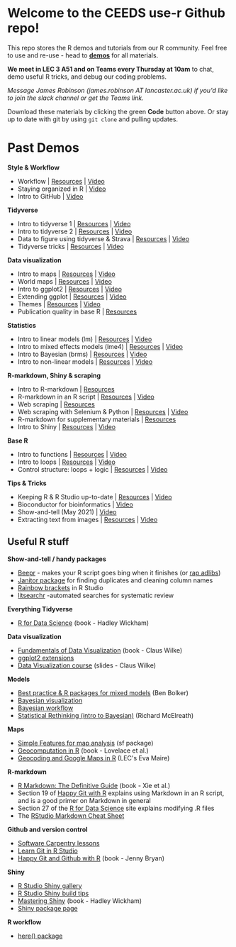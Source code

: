 # Welcome to the CEEDS use-r Github repo!

This repo stores the R demos and tutorials from our R community. Feel free to use and re-use - head to **[demos](demos)** for all materials. 

**We meet in LEC 3 A51 and on Teams every Thursday at 10am** to chat, demo useful R tricks, and debug our coding problems.

*Message James Robinson (james.robinson AT lancaster.ac.uk) if you'd like to join the slack channel or get the Teams link.*

Download these materials by clicking the green **Code** button above. Or stay up to date with git by using  ```git clone``` and pulling updates.

# Past Demos

**Style & Workflow**

* Workflow | [Resources](demos/workflow) | [Video](https://livelancsac.sharepoint.com/:v:/r/sites/Grp-LECCodingandStatsSupport/Shared%20Documents/General/Recordings/View%20Only/20231123%20-%20Workflow%20-%20Lisa.mp4?csf=1&web=1&e=2T5Ql9)
* Staying organized in R | [Video](https://web.microsoftstream.com/video/b00b07fc-7895-4624-a02c-0437beda1849)
* Intro to GitHub | [Video](https://livelancsac.sharepoint.com/:v:/r/sites/Grp-LECCodingandStatsSupport/Shared%20Documents/General/Recordings/View%20Only/20231130%20-%20GitHub%20-%20James.mp4?csf=1&web=1&e=KZLtEa)

**Tidyverse**

* Intro to tidyverse 1 | [Resources](demos/tidyverse) | [Video](https://livelancsac.sharepoint.com/:v:/r/sites/Grp-LECCodingandStatsSupport/Shared%20Documents/General/Recordings/View%20Only/20231109%20-%20Intro%20to%20TidyVerse%20-%20James.mp4?csf=1&web=1&e=o8ibYx)
* Intro to tidyverse 2 | [Resources](demos/tidyverse) | [Video](https://web.microsoftstream.com/video/caab2def-9c6c-425e-aadf-a4b0cb51fe8e)
* Data to figure using tidyverse & Strava |  [Resources](demos/rStrava) | [Video](https://web.microsoftstream.com/video/efb019bc-eb20-4017-b4b1-7a6480e4495b)
* Tidyverse tricks |  [Resources](demos/tidyverse/tidyverse_tricks.Rmd) | [Video](https://web.microsoftstream.com/video/db32b9cf-e4b7-402b-8a79-8b2a530f2792)

**Data visualization**

* Intro to maps | [Resources](demos/mapping/) | [Video](https://web.microsoftstream.com/video/38ae2633-3ea9-4450-9c1b-0d81f7249a16)
* World maps | [Resources](demos/mapping) | [Video](https://web.microsoftstream.com/video/ff061266-b657-4391-92d7-f37db352c2bd)
* Intro to ggplot2 | [Resources](demos/ggplot) | [Video](https://livelancsac.sharepoint.com/:v:/r/sites/Grp-LECCodingandStatsSupport/Shared%20Documents/General/Recordings/View%20Only/20231116%20-%20Intro%20to%20GGplot%20-%20Lisa.mp4?csf=1&web=1&e=D4RVBf)
* Extending ggplot | [Resources](demos/ggplot_extensions/) | [Video](https://web.microsoftstream.com/video/7057bdea-f4b4-41a6-8f73-cb8500519044)
* Themes | [Resources](demos/ggplot_extensions) | [Video](https://web.microsoftstream.com/video/9215e127-42f5-4fa9-8171-0c6a8ef8ab63)
* Publication quality in base R | [Resources](https://github.com/smuel-tylor/Fast-Deactivation-of-Rubisco/blob/main/2_scripts_sun_shade_sun/Figure1_Multipanel_S_Vcmax_Vi_Vt.R)

**Statistics**

* Intro to linear models (lm) |  [Resources](demos/linear-models) | [Video](https://web.microsoftstream.com/video/f224466c-7214-4830-925d-5791440dad8d)
* Intro to mixed effects models (lme4) |  [Resources](demos/linear-models) | [Video](https://web.microsoftstream.com/video/d99d3ddf-9350-4591-9a97-9a62f2284be8)
* Intro to Bayesian (brms) | [Resources](demos/brms) | [Video](https://web.microsoftstream.com/video/c7ca7ed2-3a6b-420c-ba93-87c30994e7b0)
* Intro to non-linear models | [Resources](demos/non-linear-models) | [Video](https://web.microsoftstream.com/video/84aa500c-9a36-4f1c-8a0c-e08513c15267)

**R-markdown, Shiny & scraping**

* Intro to R-markdown | [Resources](demos/rmarkdown-html)
* R-markdown in an R script | [Resources](demos/render-rscripts-rmd/) | [Video](https://web.microsoftstream.com/video/9c767fc9-1935-4d93-ad2b-9449da9fae39)
* Web scraping | [Resources](demos/web-scraping)
* Web scraping with Selenium & Python | [Resources](demos/scraping-py) | [Video]()
* R-markdown for supplementary materials | [Resources](demos/rmarkdown-for-figures)
* Intro to Shiny | [Resources](demos/shiny) | [Video](https://web.microsoftstream.com/video/16f4a128-73c3-4114-9443-072773d1aba4)

**Base R**

* Intro to functions | [Resources](demos/intro-to-functions/) | [Video](https://web.microsoftstream.com/video/b5086b5b-c10d-42ec-9e99-f45a15e9b4a9) 
* Intro to loops | [Resources](demos/intro-to-loops/) | [Video](https://web.microsoftstream.com/video/30c83fa7-b74b-45ad-a79b-4cb31a63a6f1) 
* Control structure: loops + logic |  [Resources](demos/loops) | [Video](https://web.microsoftstream.com/video/87cf1743-33a2-4953-8021-4f9478384366)

**Tips & Tricks**

* Keeping R & R Studio up-to-date | [Resources](demos/updatingR) | [Video](https://web.microsoftstream.com/video/41a084d1-2c02-449c-8b33-bf94197ed30f)
* Bioconductor for bioinformatics | [Video](https://web.microsoftstream.com/video/5b485f83-55b0-426f-a4b4-70907fb3178b)
* Show-and-tell (May 2021) | [Video](https://web.microsoftstream.com/video/f11fd5ba-fefc-4e52-bfd6-d79a471e133a)
* Extracting text from images | [Resources](demos/TextExtract) | [Video](https://web.microsoftstream.com/video/c49a8776-5eeb-4f2a-aa94-4d199606c7a3)

## Useful R stuff

**Show-and-tell / handy packages**

* [Beepr](https://www.r-project.org/nosvn/pandoc/beepr.html) - makes your R script goes bing when it finishes (or [rap adlibs](https://github.com/brooke-watson/BRRR))
* [Janitor package](https://garthtarr.github.io/meatR/janitor.html) for finding duplicates and cleaning column names
* [Rainbow brackets](https://blog.rstudio.com/2020/11/04/rstudio-1-4-preview-rainbow-parentheses/) in R Studio
* [litsearchr](https://elizagrames.github.io/litsearchr/) -automated searches for systematic review

**Everything Tidyverse** 

* [R for Data Science](https://r4ds.had.co.nz/index.html) (book - Hadley Wickham)

**Data visualization**

* [Fundamentals of Data Visualization](https://clauswilke.com/dataviz/) (book - Claus Wilke)
* [ggplot2 extensions](https://exts.ggplot2.tidyverse.org/gallery/)
* [Data Visualization course](https://wilkelab.org/SDS375/) (slides - Claus Wilke)

**Models**

* [Best practice & R packages for mixed models](https://bbolker.github.io/mixedmodels-misc/glmmFAQ.html) (Ben Bolker)
* [Bayesian visualization](https://arxiv.org/abs/1709.01449)
* [Bayesian workflow](https://arxiv.org/abs/2011.01808)
* [Statistical Rethinking (intro to Bayesian)](https://xcelab.net/rm/statistical-rethinking/) (Richard McElreath)

**Maps**

* [Simple Features for map analysis](https://r-spatial.github.io/sf/) (sf package)
* [Geocomputation in R](https://geocompr.robinlovelace.net/) (book - Lovelace et al.)
* [Geocoding and Google Maps in R](https://evamaire.com/2020/04/16/geocoding-with-ggmap-in-r/) (LEC's Eva Maire)

**R-markdown**

* [R Markdown: The Definitive Guide](https://bookdown.org/yihui/rmarkdown/) (book - Xie et al.)
* Section 19 of [Happy Git with R](https://happygitwithr.com/) explains using Markdown in an R script, and is a good primer on Markdown in general 
* Section 27 of the [R for Data Science](https://r4ds.had.co.nz/r-markdown.html) site explains modifying .R files 
* The [RStudio Markdown Cheat Sheet](https://www.rstudio.com/wp-content/uploads/2016/03/rmarkdown-cheatsheet-2.0.pdf)

**Github and version control**

* [Software Carpentry lessons](http://swcarpentry.github.io/git-novice/)
* [Learn Git in R Studio](https://afredston.github.io/learn-git/learn-git.html)
* [Happy Git and Github with R](https://happygitwithr.com/index.html) (book - Jenny Bryan)

**Shiny**

* [R Studio Shiny gallery](https://shiny.rstudio.com/gallery/)
* [R Studio Shiny build tips](https://shiny.rstudio.com/articles/build.html)
* [Mastering Shiny](https://mastering-shiny.org/index.html) (book - Hadley Wickham)
* [Shiny package page](https://rstudio.github.io/shiny/)

**R workflow**

* [here() package](https://github.com/r-lib/here)


## 
